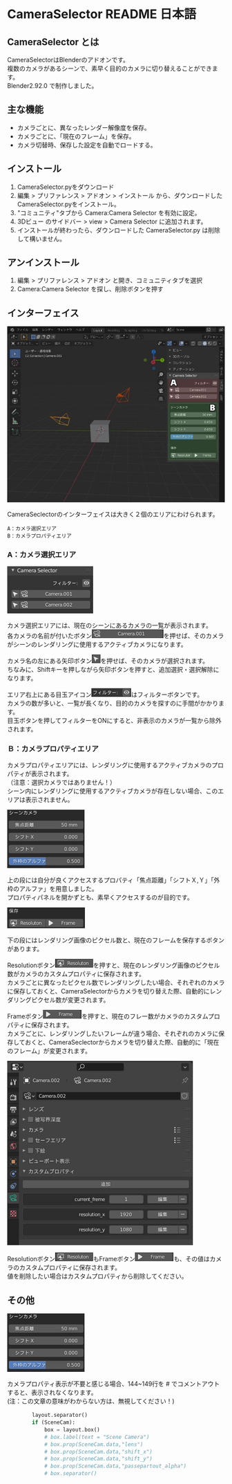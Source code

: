 # CameraSelector README 日本語

## CameraSelector とは

CameraSelectorはBlenderのアドオンです。  
複数のカメラがあるシーンで、素早く目的のカメラに切り替えることができます。  
Blender2.92.0 で制作しました。

## 主な機能

- カメラごとに、異なったレンダー解像度を保存。
- カメラごとに、「現在のフレーム」を保存。
- カメラ切替時、保存した設定を自動でロードする。

## インストール

1. CameraSelector.pyをダウンロード
2. 編集 > プリファレンス > アドオン > インストール から、ダウンロードしたCameraSelector.pyをインストール。
3. "コミュニティ"タブから Camera:Camera Selector を有効に設定。
4. 3Dビュー のサイドバー > view > Camera Selector に追加されます。
5. インストールが終わったら、ダウンロードした CameraSelector.py は削除して構いません。

## アンインストール

1. 編集 > プリファレンス > アドオン と開き、コミュニティタブを選択
2. Camera:Camera Selector を探し、削除ボタンを押す

## インターフェイス

![interface](img/01_UI.jpg)

CameraSeclectorのインターフェイスは大きく２個のエリアにわけられます。

    A：カメラ選択エリア
    B：カメラプロパティエリア

### A：カメラ選択エリア

![Camera Selection Area](img/02_camela_selection_area.jpg)

カメラ選択エリアには、現在のシーンにあるカメラの一覧が表示されます。  
各カメラの名前が付いたボタン![icon_camera](img/04_icon_camera.jpg)を押せば、そのカメラがシーンのレンダリングに使用するアクティブカメラになります。

カメラ名の左にある矢印ボタン![icon_select](img/03_icon_select.jpg)を押せば、そのカメラが選択されます。  
ちなみに、Shiftキーを押しながら矢印ボタンを押すと、追加選択・選択解除になります。

エリア右上にある目玉アイコン![icon_eye](img/05_icon_filter.jpg)はフィルターボタンです。  
カメラの数が多いと、一覧が長くなり、目的のカメラを探すのに手間がかかります。  
目玉ボタンを押してフィルターをONにすると、非表示のカメラが一覧から除外されます。

### Ｂ：カメラプロパティエリア

カメラプロパティエリアには、レンダリングに使用するアクティブカメラのプロパティが表示されます。  
（注意：選択カメラではありません！）  
シーン内にレンダリングに使用するアクティブカメラが存在しない場合、このエリアは表示されません。

![Camera Property Area](img/07_camera_prop.jpg)

上の段には自分が良くアクセスするプロパティ「焦点距離」「シフトＸ,Ｙ」「外枠のアルファ」を用意しました。  
プロパティパネルを開かずとも、素早くアクセスするのが目的です。

![Add Custom Property Area](img/08_add_prop.jpg)

下の段にはレンダリング画像のピクセル数と、現在のフレームを保存するボタンがあります。

Resolutionボタン![Button_Resolution](img/09_render_res.jpg)を押すと、現在のレンダリング画像のピクセル数がカメラのカスタムプロパティに保存されます。  
カメラごとに異なったピクセル数でレンダリングしたい場合、それぞれのカメラに保存しておくと、CameraSelectorからカメラを切り替えた際、自動的にレンダリングピクセル数が変更されます。

Frameボタン![Button_Frame](img/10_frame.jpg)を押すと、現在のフレー数がカメラのカスタムプロパティに保存されます。  
カメラごとに、レンダリングしたいフレームが違う場合、それぞれのカメラに保存しておくと、CameraSeclectorからカメラを切り替えた際、自動的に「現在のフレーム」が変更されます。

![Custom Property](img/11_custom_prop.jpg)

Resolutionボタン![Button_Resolution](img/09_render_res.jpg)もFrameボタン![Button_Frame](img/10_frame.jpg)も、その値はカメラのカスタムプロパティに保存されます。  
値を削除したい場合はカスタムプロパティから削除してください。

## その他

![Camera Property Area](img/07_camera_prop.jpg)

カメラプロパティ表示が不要と感じる場合、144~149行を # でコメントアウトすると、表示されなくなります。  
(注：この文章の意味がわからない方は、無視してください！)

```python
        layout.separator()
        if (SceneCam):
            box = layout.box()
            # box.label(text = "Scene Camera")
            # box.prop(SceneCam.data,"lens")
            # box.prop(SceneCam.data,"shift_x")
            # box.prop(SceneCam.data,"shift_y")
            # box.prop(SceneCam.data,"passepartout_alpha")
            # box.separator()
```
